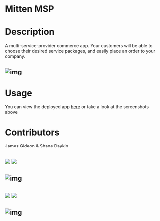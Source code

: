 # Mitten MSP 



# Description
A multi-service-provider commerce app. Your customers will be able to choose their desired service packages, and easily place an order to your company. 

## ![img]()

# Usage
You can view the deployed app [here](https://mitten-msp.herokuapp.com/) or take a look at the screenshots above

# Contributors
James Gideon & Shane Daykin

## ![](https://img.shields.io/badge/Github-Jamgid-purple) ![](https://img.shields.io/badge/Email-Jamgid@yahoo.com-blue)

## ![img](https://avatars.githubusercontent.com/u/69053531?size=200) 

## ![](https://img.shields.io/badge/Github-ShaneD42-green) ![](https://img.shields.io/badge/Email-ShaneDaykin92@gmail.com-blue)

## ![img](https://avatars.githubusercontent.com/u/69122353?size=200)
